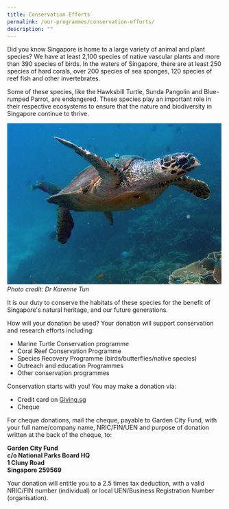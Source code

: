 ```yaml
---
title: Conservation Efforts
permalink: /our-programmes/conservation-efforts/
description: ""
---
```

Did you know Singapore is home to a large variety of animal and plant species? We have at least 2,100 species of native vascular plants and more than 390 species of birds. In the waters of Singapore, there are at least 250 species of hard corals, over 200 species of sea sponges, 120 species of reef fish and other invertebrates.

Some of these species, like the Hawksbill Turtle, Sunda Pangolin and Blue-rumped Parrot, are endangered. These species play an important role in their respective ecosystems to ensure that the nature and biodiversity in Singapore continue to thrive. 

![](/images/Fundraiser%20programmes/Hawksbill%20Turtle%20-%20Karenne%20Tun.jpg)
*Photo credit: Dr Karenne Tun*

It is our duty to conserve the habitats of these species for the benefit of Singapore's natural heritage, and our future generations.

How will your donation be used?
Your donation will support conservation and research efforts including:

* Marine Turtle Conservation programme
* Coral Reef Conservation Programme
* Species Recovery Programme (birds/butterflies/native species)
* Outreach and education Programmes
* Other conservation programmes

Conservation starts with you!
You may make a donation via:

* Credit card on [Giving.sg](https://www.giving.sg/garden-city-fund/supportconservationefforts)
* Cheque<br>

For cheque donations, mail the cheque, payable to Garden City Fund, with your full name/company name, NRIC/FIN/UEN and purpose of donation written at the back of the cheque, to:

**Garden City Fund<br>
c/o National Parks Board HQ<br>
1 Cluny Road<br>
Singapore 259569**

Your donation will entitle you to a 2.5 times tax deduction, with a valid NRIC/FIN number (individual) or local UEN/Business Registration Number (organisation).